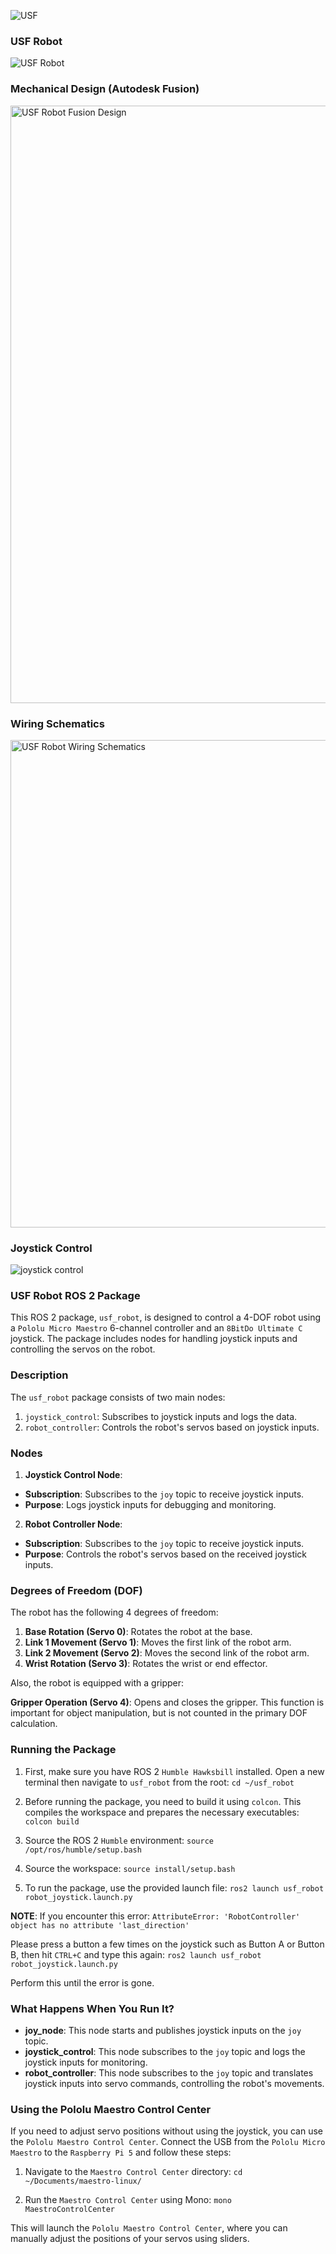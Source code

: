![USF](https://github.com/user-attachments/assets/9260fb70-299b-48f8-ab3f-0137140074c8)

### USF Robot ###
![USF Robot](https://github.com/user-attachments/assets/ccfe7c2a-11a5-4213-8e2a-a2503e4733c2)

### Mechanical Design (Autodesk Fusion) ###
<img width="956" alt="USF Robot Fusion Design" src="https://github.com/user-attachments/assets/29ea50c3-7bce-414c-ad69-5e53df58160f">

### Wiring Schematics ###
<img width="780" alt="USF Robot Wiring Schematics" src="https://github.com/user-attachments/assets/9a715ee7-1f29-409d-8d8e-353582f34d93">

### Joystick Control
![joystick control](https://github.com/user-attachments/assets/47673854-e3c0-47de-a158-6e74cfb0968f)

### USF Robot ROS 2 Package ###

This ROS 2 package, `usf_robot`, is designed to control a 4-DOF robot using a `Pololu Micro Maestro` 6-channel controller and an `8BitDo Ultimate C` joystick. The package includes nodes for handling joystick inputs and controlling the servos on the robot.

### Description

The `usf_robot` package consists of two main nodes:
1. `joystick_control`: Subscribes to joystick inputs and logs the data.
2. `robot_controller`: Controls the robot's servos based on joystick inputs.

### Nodes

1. **Joystick Control Node**:
  - **Subscription**: Subscribes to the `joy` topic to receive joystick inputs.
  - **Purpose**: Logs joystick inputs for debugging and monitoring.

2. **Robot Controller Node**:
  - **Subscription**: Subscribes to the `joy` topic to receive joystick inputs.
  - **Purpose**: Controls the robot's servos based on the received joystick inputs.

### Degrees of Freedom (DOF)

The robot has the following 4 degrees of freedom:
1. **Base Rotation (Servo 0)**: Rotates the robot at the base.
2. **Link 1 Movement (Servo 1)**: Moves the first link of the robot arm.
3. **Link 2 Movement (Servo 2)**: Moves the second link of the robot arm.
4. **Wrist Rotation (Servo 3)**: Rotates the wrist or end effector.

Also, the robot is equipped with a gripper:

**Gripper Operation (Servo 4)**: Opens and closes the gripper. This function is important for object manipulation, but is not counted in the primary DOF calculation.

### Running the Package

1. First, make sure you have ROS 2 `Humble Hawksbill` installed. Open a new terminal then navigate to `usf_robot` from the root:
`cd ~/usf_robot`

2. Before running the package, you need to build it using `colcon`. This compiles the workspace and prepares the necessary executables:
`colcon build`
  
3. Source the ROS 2 `Humble` environment:
`source /opt/ros/humble/setup.bash`

4. Source the workspace:
`source install/setup.bash`

5. To run the package, use the provided launch file:
`ros2 launch usf_robot robot_joystick.launch.py`

**NOTE**: If you encounter this error:
` AttributeError: 'RobotController' object has no attribute 'last_direction' `

Please press a button a few times on the joystick such as Button A or Button B, then hit `CTRL+C` and type this again:
`ros2 launch usf_robot robot_joystick.launch.py`
    
Perform this until the error is gone.

### What Happens When You Run It?

- **joy_node**: This node starts and publishes joystick inputs on the `joy` topic.
- **joystick_control**: This node subscribes to the `joy` topic and logs the joystick inputs for monitoring.
- **robot_controller**: This node subscribes to the `joy` topic and translates joystick inputs into servo commands, controlling the robot's movements.

### Using the Pololu Maestro Control Center

If you need to adjust servo positions without using the joystick, you can use the `Pololu Maestro Control Center`. Connect the USB from the `Pololu Micro Maestro` to the `Raspberry Pi 5` and follow these steps:

1. Navigate to the `Maestro Control Center` directory:
`cd ~/Documents/maestro-linux/`

2. Run the `Maestro Control Center` using Mono:
`mono MaestroControlCenter`

This will launch the `Pololu Maestro Control Center`, where you can manually adjust the positions of your servos using sliders.
